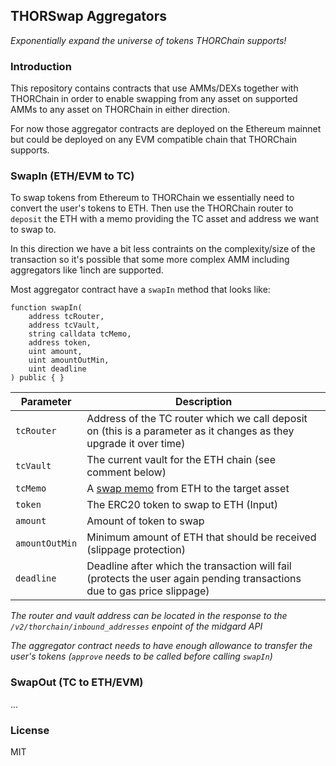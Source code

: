## THORSwap Aggregators

_Exponentially expand the universe of tokens THORChain supports!_

### Introduction

This repository contains contracts that use AMMs/DEXs together with THORChain
in order to enable swapping from any asset on supported AMMs to any asset on
THORChain in either direction.

For now those aggregator contracts are deployed on the Ethereum mainnet but
could be deployed on any EVM compatible chain that THORChain supports.


### SwapIn (ETH/EVM to TC)

To swap tokens from Ethereum to THORChain we essentially need to convert the
user's tokens to ETH. Then use the THORChain router to `deposit` the ETH with
a memo providing the TC asset and address we want to swap to.

In this direction we have a bit less contraints on the complexity/size of the
transaction so it's possible that some more complex AMM including aggregators
like 1inch are supported.

Most aggregator contract have a `swapIn` method that looks like:

```solidity
function swapIn(
    address tcRouter,
    address tcVault,
    string calldata tcMemo,
    address token,
    uint amount,
    uint amountOutMin,
    uint deadline
) public { }
```

|Parameter|Description|
|---|---|
|`tcRouter`|Address of the TC router which we call deposit on (this is a parameter as it changes as they upgrade it over time)|
|`tcVault`|The current vault for the ETH chain (see comment below)|
|`tcMemo`|A [swap memo](https://docs.thorchain.org/developers/transaction-memos) from ETH to the target asset|
|`token`|The ERC20 token to swap to ETH (Input)|
|`amount`|Amount of token to swap|
|`amountOutMin`|Minimum amount of ETH that should be received (slippage protection)|
|`deadline`|Deadline after which the transaction will fail (protects the user again pending transactions due to gas price slippage)|

_The router and vault address can be located in the response to the `/v2/thorchain/inbound_addresses` enpoint of the midgard API_

_The aggregator contract needs to have enough allowance to transfer the user's tokens (`approve` needs to be called before calling `swapIn`)_

### SwapOut (TC to ETH/EVM)

...

### License

MIT
